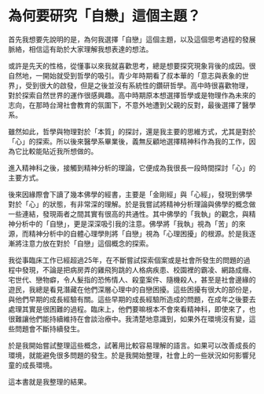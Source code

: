# 為何要研究「自戀」這個主題？

首先我想要先說明的是，為何我選擇「自戀」這個主題，以及這個思考過程的發展脈絡，相信這有助於大家理解我想表達的想法。

或許是先天的性格，從懂事以來我就喜歡思考，總是想要探究現象背後的成因。很自然地，一開始就受到哲學的吸引。青少年時期看了叔本華的「意志與表象的世界」，受到很大的啟發，但是之後並沒有系統性的鑽研哲學。高中時很喜歡物理，對於探索自然世界的運作很感興趣。高中時期原本想選擇哲學或是物理作為未來的志向，在那時台灣社會教育的氛圍下，不意外地遭到父親的反對，最後選擇了醫學系。

雖然如此，哲學與物理對於「本質」的探討，還是我主要的思維方式，尤其是對於「心」的探索。所以後來醫學系畢業後，義無反顧地選擇精神科作為我的工作，因為它比較能貼近我所想做的。

進入精神科之後，接觸到精神分析的理論，它便成為我很長一段時間探討「心」的主要方式。

後來因緣際會下讀了幾本佛學的經書，主要是「金剛經」與「心經」，發現到佛學對於「心」的狀態，有非常深的理解。於是我嘗試將精神分析理論與佛學的概念做一些連結，發現兩者之間其實有很高的共通性。其中佛學的「我執」的觀念，與精神分析中的「自戀」，更是深深吸引我的注意。佛學將「我執」視為「苦」的來源，而精神分析中的自體心理學則將「自戀」視為「心理困擾」的根源。於是我逐漸將注意力放在對於「自戀」這個概念的探索。

我從事臨床工作已經超過25年，在不斷嘗試探索個案或是社會所發生的問題的過程中發現，不論是把病房弄的雞飛狗跳的人格病疾患、校園裡的霸凌、網路成癮、宅世代、戀物癖，令人髮指的恐怖情人、殺童案件、隨機殺人，甚至是社會邊緣的遊民，我總是看見潛藏在他們深層心理中的自戀困擾。這些困擾有很大的部份是，與他們早期的成長經驗有關。這些早期的成長經驗所造成的問題，在成年之後要去處理其實是很困難的過程。臨床上，他們要嘛根本不會來看精神科，即使來了，也很難讓他們能持續維持在會談治療中。我清楚地意識到，如果外在環境沒有變，這些問題會不斷持續發生。

於是我開始嘗試整理這些概念，試著用比較容易理解的語言。如果可以改善成長的環境，就能避免很多問題的發生。於是我開始整理，社會上的一些狀況如何影響兒童的成長環境。

這本書就是我整理的結果。

